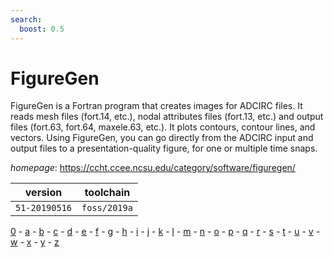 ```yaml
---
search:
  boost: 0.5
---
```

# FigureGen

FigureGen is a Fortran program that creates images for ADCIRC files. It reads mesh files (fort.14, etc.), nodal attributes files (fort.13, etc.) and output  files (fort.63, fort.64, maxele.63, etc.). It plots contours, contour lines, and vectors.  Using FigureGen, you can go directly from the ADCIRC input and output files to a  presentation-quality figure, for one or multiple time snaps.

*homepage*: <https://ccht.ccee.ncsu.edu/category/software/figuregen/>

version | toolchain
--------|----------
``51-20190516`` | ``foss/2019a``

[0](../0/index.md) - [a](../a/index.md) - [b](../b/index.md) - [c](../c/index.md) - [d](../d/index.md) - [e](../e/index.md) - [f](../f/index.md) - [g](../g/index.md) - [h](../h/index.md) - [i](../i/index.md) - [j](../j/index.md) - [k](../k/index.md) - [l](../l/index.md) - [m](../m/index.md) - [n](../n/index.md) - [o](../o/index.md) - [p](../p/index.md) - [q](../q/index.md) - [r](../r/index.md) - [s](../s/index.md) - [t](../t/index.md) - [u](../u/index.md) - [v](../v/index.md) - [w](../w/index.md) - [x](../x/index.md) - [y](../y/index.md) - [z](../z/index.md)

